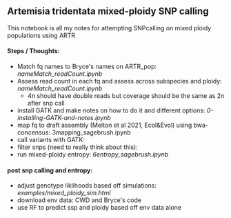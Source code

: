 ## Artemisia tridentata mixed-ploidy SNP calling 

This notebook is all my notes for attempting SNPcalling on mixed ploidy populations using ARTR

#### Steps / Thoughts:

- Match fq names to Bryce's names on ARTR_pop: *nameMatch_readCount.ipynb*
- Assess read count in each fq and assess across subspecies and ploidy: *nameMatch_readCount.ipynb*
    - 4n should have double reads but coverage should be the same as 2n after snp call
- install GATK and make notes on how to do it and different options: *0-installing-GATK-and-notes.ipynb*
- map fq to draft assembly (Melton et al 2021, Ecol&Evol) using bwa-concensus: 3mapping_sagebrush.ipynb
- call variants with GATK: 
- filter snps (need to really think about this): 
- run mixed-ploidy entropy: *6entropy_sagebrush.ipynb* 

#### post snp calling and entropy:
- adjust genotype liklihoods based off simulations: *examples/mixed_ploidy_sim.html*
- download env data: CWD and Bryce's code
- use RF to predict ssp and ploidy based off env data alone
